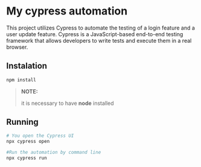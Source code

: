 # My cypress automation

This project utilizes Cypress to automate the testing of a login feature and a user update feature. 
Cypress is a JavaScript-based end-to-end testing framework that allows developers to write 
tests and execute them in a real browser.

## Instalation
```bash
npm install
```
> **NOTE:**
>
>it is necessary to have **node** installed

## Running
```bash
# You open the Cypress UI
npx cypress open

#Run the automation by command line
npx cypress run
```
